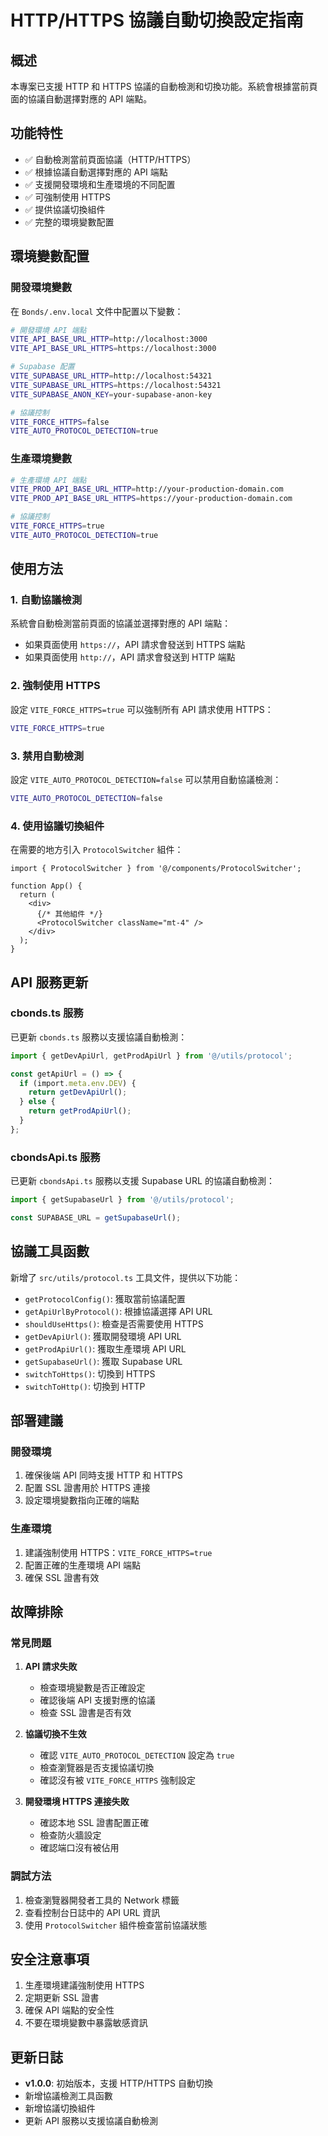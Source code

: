 # HTTP/HTTPS 協議自動切換設定指南

## 概述

本專案已支援 HTTP 和 HTTPS 協議的自動檢測和切換功能。系統會根據當前頁面的協議自動選擇對應的 API 端點。

## 功能特性

- ✅ 自動檢測當前頁面協議（HTTP/HTTPS）
- ✅ 根據協議自動選擇對應的 API 端點
- ✅ 支援開發環境和生產環境的不同配置
- ✅ 可強制使用 HTTPS
- ✅ 提供協議切換組件
- ✅ 完整的環境變數配置

## 環境變數配置

### 開發環境變數

在 `Bonds/.env.local` 文件中配置以下變數：

```bash
# 開發環境 API 端點
VITE_API_BASE_URL_HTTP=http://localhost:3000
VITE_API_BASE_URL_HTTPS=https://localhost:3000

# Supabase 配置
VITE_SUPABASE_URL_HTTP=http://localhost:54321
VITE_SUPABASE_URL_HTTPS=https://localhost:54321
VITE_SUPABASE_ANON_KEY=your-supabase-anon-key

# 協議控制
VITE_FORCE_HTTPS=false
VITE_AUTO_PROTOCOL_DETECTION=true
```

### 生產環境變數

```bash
# 生產環境 API 端點
VITE_PROD_API_BASE_URL_HTTP=http://your-production-domain.com
VITE_PROD_API_BASE_URL_HTTPS=https://your-production-domain.com

# 協議控制
VITE_FORCE_HTTPS=true
VITE_AUTO_PROTOCOL_DETECTION=true
```

## 使用方法

### 1. 自動協議檢測

系統會自動檢測當前頁面的協議並選擇對應的 API 端點：

- 如果頁面使用 `https://`，API 請求會發送到 HTTPS 端點
- 如果頁面使用 `http://`，API 請求會發送到 HTTP 端點

### 2. 強制使用 HTTPS

設定 `VITE_FORCE_HTTPS=true` 可以強制所有 API 請求使用 HTTPS：

```bash
VITE_FORCE_HTTPS=true
```

### 3. 禁用自動檢測

設定 `VITE_AUTO_PROTOCOL_DETECTION=false` 可以禁用自動協議檢測：

```bash
VITE_AUTO_PROTOCOL_DETECTION=false
```

### 4. 使用協議切換組件

在需要的地方引入 `ProtocolSwitcher` 組件：

```tsx
import { ProtocolSwitcher } from '@/components/ProtocolSwitcher';

function App() {
  return (
    <div>
      {/* 其他組件 */}
      <ProtocolSwitcher className="mt-4" />
    </div>
  );
}
```

## API 服務更新

### cbonds.ts 服務

已更新 `cbonds.ts` 服務以支援協議自動檢測：

```typescript
import { getDevApiUrl, getProdApiUrl } from '@/utils/protocol';

const getApiUrl = () => {
  if (import.meta.env.DEV) {
    return getDevApiUrl();
  } else {
    return getProdApiUrl();
  }
};
```

### cbondsApi.ts 服務

已更新 `cbondsApi.ts` 服務以支援 Supabase URL 的協議自動檢測：

```typescript
import { getSupabaseUrl } from '@/utils/protocol';

const SUPABASE_URL = getSupabaseUrl();
```

## 協議工具函數

新增了 `src/utils/protocol.ts` 工具文件，提供以下功能：

- `getProtocolConfig()`: 獲取當前協議配置
- `getApiUrlByProtocol()`: 根據協議選擇 API URL
- `shouldUseHttps()`: 檢查是否需要使用 HTTPS
- `getDevApiUrl()`: 獲取開發環境 API URL
- `getProdApiUrl()`: 獲取生產環境 API URL
- `getSupabaseUrl()`: 獲取 Supabase URL
- `switchToHttps()`: 切換到 HTTPS
- `switchToHttp()`: 切換到 HTTP

## 部署建議

### 開發環境

1. 確保後端 API 同時支援 HTTP 和 HTTPS
2. 配置 SSL 證書用於 HTTPS 連接
3. 設定環境變數指向正確的端點

### 生產環境

1. 建議強制使用 HTTPS：`VITE_FORCE_HTTPS=true`
2. 配置正確的生產環境 API 端點
3. 確保 SSL 證書有效

## 故障排除

### 常見問題

1. **API 請求失敗**
   - 檢查環境變數是否正確設定
   - 確認後端 API 支援對應的協議
   - 檢查 SSL 證書是否有效

2. **協議切換不生效**
   - 確認 `VITE_AUTO_PROTOCOL_DETECTION` 設定為 `true`
   - 檢查瀏覽器是否支援協議切換
   - 確認沒有被 `VITE_FORCE_HTTPS` 強制設定

3. **開發環境 HTTPS 連接失敗**
   - 確認本地 SSL 證書配置正確
   - 檢查防火牆設定
   - 確認端口沒有被佔用

### 調試方法

1. 檢查瀏覽器開發者工具的 Network 標籤
2. 查看控制台日誌中的 API URL 資訊
3. 使用 `ProtocolSwitcher` 組件檢查當前協議狀態

## 安全注意事項

1. 生產環境建議強制使用 HTTPS
2. 定期更新 SSL 證書
3. 確保 API 端點的安全性
4. 不要在環境變數中暴露敏感資訊

## 更新日誌

- **v1.0.0**: 初始版本，支援 HTTP/HTTPS 自動切換
- 新增協議檢測工具函數
- 新增協議切換組件
- 更新 API 服務以支援協議自動檢測
